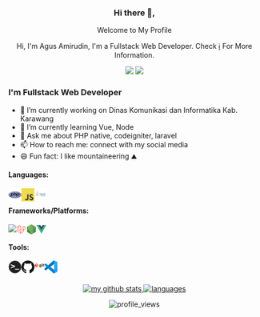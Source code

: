 <div align="center">
<h3>Hi there 👋,</h3>
<p>Welcome to My Profile</p>
<p>Hi, I'm Agus Amirudin, I'm a Fullstack Web Developer. Check <a href="#">ℹ️</a> For More Information.</p>

[![](https://img.shields.io/badge/-agusamirudin-black?logo=linkedin&style=flat-square)](https://www.linkedin.com/in/agus-amirudin)
[![](https://img.shields.io/badge/-agusamirudin_-1fa2f2?logo=twitter&style=flat-square&logoColor=white)](https://twitter.com/agusamirudin_) 
</div>

### I'm Fullstack Web Developer

- 🔭 I’m currently working on Dinas Komunikasi dan Informatika Kab. Karawang
- 🌱 I’m currently learning Vue, Node
- 💬 Ask me about PHP native, codeigniter, laravel
- 📫 How to reach me: connect with my social media
- 😄 Fun fact: I like mountaineering ⛰️

#### Languages:
<img align="left" alt="PHP" width="26px" src="https://raw.githubusercontent.com/github/explore/80688e429a7d4ef2fca1e82350fe8e3517d3494d/topics/php/php.png" />
<img align="left" alt="JavaScript" width="26px" src="https://raw.githubusercontent.com/github/explore/80688e429a7d4ef2fca1e82350fe8e3517d3494d/topics/javascript/javascript.png" />
<img align="left" alt="Java" width="26px" src="https://raw.githubusercontent.com/github/explore/80688e429a7d4ef2fca1e82350fe8e3517d3494d/topics/java/java.png" />
<br/>  

#### Frameworks/Platforms:
<img align="left" height="20" src="https://avatars.githubusercontent.com/u/44521256?s=200&v=4">
<img align="left" height="20" src="https://raw.githubusercontent.com/github/explore/80688e429a7d4ef2fca1e82350fe8e3517d3494d/topics/laravel/laravel.png">
<img align="left" height="20" src="https://raw.githubusercontent.com/github/explore/80688e429a7d4ef2fca1e82350fe8e3517d3494d/topics/nodejs/nodejs.png">
<img align="left" height="20" src="https://raw.githubusercontent.com/github/explore/80688e429a7d4ef2fca1e82350fe8e3517d3494d/topics/vue/vue.png">  
<br/> 

#### Tools:
<img align="left" alt="Terminal" width="26px" src="https://raw.githubusercontent.com/github/explore/80688e429a7d4ef2fca1e82350fe8e3517d3494d/topics/terminal/terminal.png" />
<img align="left" alt="GitHub" width="26px" src="https://raw.githubusercontent.com/github/explore/78df643247d429f6cc873026c0622819ad797942/topics/github/github.png" />
<img align="left" height="20" src="https://raw.githubusercontent.com/github/explore/80688e429a7d4ef2fca1e82350fe8e3517d3494d/topics/git/git.png">
<img align="left" alt="Visual Studio Code" width="26px" src="https://raw.githubusercontent.com/github/explore/78df643247d429f6cc873026c0622819ad797942/topics/visual-studio-code/visual-studio-code.png" />
<br/ >
<br/>

<!-- status codes -->
<a align="center" href="https://agusamirudin25.github.io">
    <p align="center">
    <img src="https://github-readme-stats.vercel.app/api?username=agusamirudin25&show_icons=true&theme=radical" alt="my github stats" width="393"/>&nbsp;<img src="https://github-readme-stats.vercel.app/api/top-langs/?username=agusamirudin25&hide=tsql,less,shell&langs_count=10&theme=radical&layout=compact" alt="languages" height="155">
    </p>
</a>

<p align="center">
 <img src="https://komarev.com/ghpvc/?username=agusamirudin25&color=brightgreen&style=flat-square" alt="profile_views"/>
</p>
